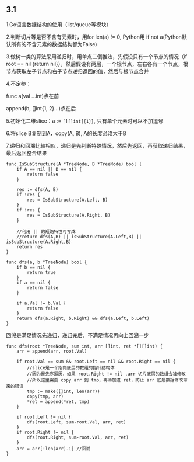## 3.1

1.Go语言数据结构的使用（list/queue等模块）



2.判断切片等是否不含有元素时，用for len(a) != 0, Python用 if not a(Python默认所有的不含元素的数据结构都为False)

3.做树一类的算法采用递归时，用单点二倒推法，先假设只有一个节点的情况（if root == nil {return nil}），然后假设有两层，一个根节点，左右各有一个节点，根节点获取左子节点和右子节点递归返回的值，然后与根节点合并



4.不定参：

func a(val ...int)点在前

append(b, []int{1, 2}...)点在后



5.初始化二维slice：a := `[][]int{{1}}`, 只有单个元素时可以不加逗号

6.将slice B复制到A，copy(A, B), A的长度必须大于B

7.递归和回溯比较相似，递归是先判断特殊情况，然后先返回，再获取递归结果，最后返回整合结果

```
func IsSubStructure(A *TreeNode, B *TreeNode) bool {
	if A == nil || B == nil {
		return false
	}

	res := dfs(A, B)
	if !res {
		res = IsSubStructure(A.Left, B)
	}
	if !res {
		res = IsSubStructure(A.Right, B)
	}

	//利用 || 的短路特性可写成
	//return dfs(A,B) || isSubStructure(A.Left,B) || isSubStructure(A.Right,B)
	return res
}

func dfs(a, b *TreeNode) bool {
	if b == nil {
		return true
	}
	if a == nil {
		return false
	}

	if a.Val != b.Val {
		return false
	}
	return dfs(a.Right, b.Right) && dfs(a.Left, b.Left)
}
```



回溯是满足情况先递归，递归完后，不满足情况再向上回溯一步

```
func dfs(root *TreeNode, sum int, arr []int, ret *[][]int) {
	arr = append(arr, root.Val)

	if root.Val == sum && root.Left == nil && root.Right == nil {
		//slice是一个指向底层的数组的指针结构体
		//因为是先序遍历，如果 root.Right != nil ,arr 切片底层的数组会被修改
		//所以这里需要 copy arr 到 tmp，再添加进 ret，防止 arr 底层数据修改带来的错误
		tmp := make([]int, len(arr))
		copy(tmp, arr)
		*ret = append(*ret, tmp)
	}

	if root.Left != nil {
		dfs(root.Left, sum-root.Val, arr, ret)
	}
	if root.Right != nil {
		dfs(root.Right, sum-root.Val, arr, ret)
	}
	arr = arr[:len(arr)-1] //回溯
}
```




